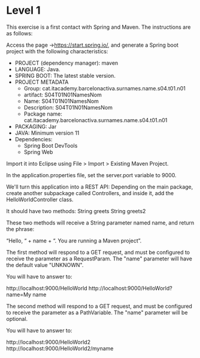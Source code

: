 # Level 1
This exercise is a first contact with Spring and Maven. The instructions are as follows:

Access the page ->https://start.spring.io/, and generate a Spring boot project with the following characteristics:


- PROJECT (dependency manager): maven
- LANGUAGE: Java.
- SPRING BOOT: The latest stable version.
- PROJECT METADATA
  - Group: cat.itacademy.barcelonactiva.surnames.name.s04.t01.n01
  - artifact: S04T01N01NamesNom 
  - Name: S04T01N01NamesNom 
  - Description: S04T01N01NamesNom 
  - Package name: cat.itacademy.barcelonactiva.surnames.name.s04.t01.n01 
- PACKAGING: Jar 
- JAVA: Minimum version 11
- Dependencies:
  - Spring Boot DevTools
  - Spring Web

Import it into Eclipse using File > Import > Existing Maven Project.

In the application.properties file, set the server.port variable to 9000.

We'll turn this application into a REST API:
Depending on the main package, create another subpackage called Controllers, and inside it, add the HelloWorldController class.


It should have two methods:
String greets
String greets2

These two methods will receive a String parameter named name, and return the phrase:

“Hello, “ + name + “. You are running a Maven project”.


The first method will respond to a GET request, and must be configured to receive the parameter as a RequestParam. The "name" parameter will have the default value "UNKNOWN".

You will have to answer to:

http://localhost:9000/HelloWorld
http://localhost:9000/HelloWorld?name=My name



The second method will respond to a GET request, and must be configured to receive the parameter as a PathVariable. The "name" parameter will be optional.

You will have to answer to:

http://localhost:9000/HelloWorld2
http://localhost:9000/HelloWorld2/myname